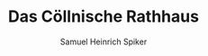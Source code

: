 ---
image: /assets/images/spiker/27a.jpg
author: Samuel Heinrich Spiker
artist: 
engraver: 
title: "Das Cöllnische Rathhaus"
subtitle: 
tags:
  - Town hall
layout: post
---